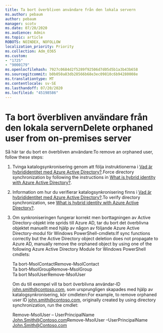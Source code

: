 ```yaml
---
title: Ta bort överbliven användare från den lokala servern
ms.author: pebaum
author: pebaum
manager: scotv
ms.date: 07/20/2020
ms.audience: Admin
ms.topic: article
ROBOTS: NOINDEX, NOFOLLOW
localization_priority: Priority
ms.collection: Adm_O365
ms.custom:
- "1725"
- "9000179"
ms.openlocfilehash: 7927c0684d2f5289f92506d7d05d5b1a3b43b658
ms.sourcegitcommit: b0b050a83db28566b68e3ec09810c6b94280008e
ms.translationtype: MT
ms.contentlocale: sv-SE
ms.lasthandoff: 07/20/2020
ms.locfileid: "45198586"
---
```

# <a name="delete-orphaned-user-from-on-premises-server"></a><span data-ttu-id="8064f-102">Ta bort överbliven användare från den lokala servern</span><span class="sxs-lookup"><span data-stu-id="8064f-102">Delete orphaned user from on-premises server</span></span>

<span data-ttu-id="8064f-103">Så här tar du bort en överbliven användare:</span><span class="sxs-lookup"><span data-stu-id="8064f-103">To remove an orphaned user, follow these steps:</span></span>

1. <span data-ttu-id="8064f-104">Tvinga katalogsynkronisering genom att följa instruktionerna i [Vad är hybrididentitet med Azure Active Directory?](https://technet.microsoft.com/library/jj151771.aspx#bkmk_synchronizedirectories).</span><span class="sxs-lookup"><span data-stu-id="8064f-104">Force directory synchronization by following the instructions in [What is hybrid identity with Azure Active Directory?](https://technet.microsoft.com/library/jj151771.aspx#bkmk_synchronizedirectories).</span></span>

2. <span data-ttu-id="8064f-105">Information om hur du verifierar katalogsynkronisering finns i [Vad är hybrididentitet med Azure Active Directory?](https://technet.microsoft.com/library/jj151797.aspx).</span><span class="sxs-lookup"><span data-stu-id="8064f-105">To verify directory synchronization, see [What is hybrid identity with Azure Active Directory?](https://technet.microsoft.com/library/jj151797.aspx).</span></span>

3. <span data-ttu-id="8064f-106">Om synkroniseringen fungerar korrekt men borttagningen av Active Directory-objekt inte sprids till Azure AD, tar du bort det överblivna objektet manuellt med hjälp av någon av följande Azure Active Directory-modul för Windows PowerShell-cmdlets:</span><span class="sxs-lookup"><span data-stu-id="8064f-106">If sync functions correctly but the Active Directory object deletion does not propagate to Azure AD, manually remove the orphaned object by using one of the following Azure Active Directory Module for Windows PowerShell cmdlets:</span></span>

    <span data-ttu-id="8064f-107">Ta bort-MsolContact</span><span class="sxs-lookup"><span data-stu-id="8064f-107">Remove-MsolContact</span></span>  
    <span data-ttu-id="8064f-108">Ta bort-MsolGroup</span><span class="sxs-lookup"><span data-stu-id="8064f-108">Remove-MsolGroup</span></span>  
    <span data-ttu-id="8064f-109">Ta bort MsolUser</span><span class="sxs-lookup"><span data-stu-id="8064f-109">Remove-MsolUser</span></span>

    <span data-ttu-id="8064f-110">Om du till exempel vill ta bort överblivna användar-ID john.smith@contoso.com, som ursprungligen skapades med hjälp av katalogsynkronisering, kör cmdleten:</span><span class="sxs-lookup"><span data-stu-id="8064f-110">For example, to remove orphaned user ID john.smith@contoso.com, originally created by using directory synchronization, run the cmdlet:</span></span>

    <span data-ttu-id="8064f-111">Remove-MsolUser – UserPrincipalName John.Smith@Contoso.com</span><span class="sxs-lookup"><span data-stu-id="8064f-111">Remove-MsolUser –UserPrincipalName John.Smith@Contoso.com</span></span>